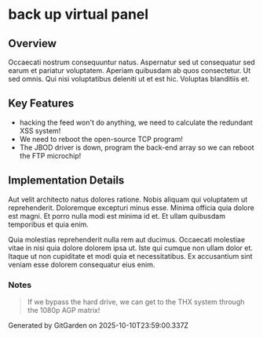 # back up virtual panel

## Overview
Occaecati nostrum consequuntur natus. Aspernatur sed ut consequatur sed earum et pariatur voluptatem. Aperiam quibusdam ab quos consectetur. Ut sed omnis. Qui nisi voluptatibus deleniti ut et est hic. Voluptas blanditiis et.

## Key Features
- hacking the feed won't do anything, we need to calculate the redundant XSS system!
- We need to reboot the open-source TCP program!
- The JBOD driver is down, program the back-end array so we can reboot the FTP microchip!

## Implementation Details
Aut velit architecto natus dolores ratione. Nobis aliquam qui voluptatem ut reprehenderit. Doloremque excepturi minus esse. Minima officia quia dolore est magni. Et porro nulla modi est minima id et. Et ullam quibusdam temporibus et quia enim.
 Quia molestias reprehenderit nulla rem aut ducimus. Occaecati molestiae vitae in nisi quia dolore dolorem ipsa ut. Iste qui cumque non ullam dolor et. Itaque ut non cupiditate et modi quia et necessitatibus. Ex accusantium sint veniam esse dolorem consequatur eius enim.

### Notes
> If we bypass the hard drive, we can get to the THX system through the 1080p AGP matrix!

Generated by GitGarden on 2025-10-10T23:59:00.337Z